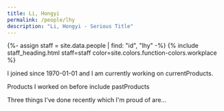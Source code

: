 ```yaml
---
title: Li, Hongyi
permalink: /people/lhy
description: "Li, Hongyi - Serious Title"
---
```


{%- assign staff = site.data.people | find: "id", "lhy" -%}
{% include staff_heading.html staff=staff color=site.colors.function-colors.workplace %}

<p>I joined since 1970-01-01 and I am currently working on currentProducts.</p>

<p>Products I worked on before include pastProducts</p>

<p>Three things I've done recently which I'm proud of are...</p>

